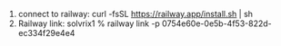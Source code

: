 1. connect to railway:
    curl -fsSL https://railway.app/install.sh | sh
2. Railway link:
    solvrix1 % railway link -p 0754e60e-0e5b-4f53-822d-ec334f29e4e4

